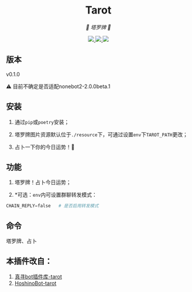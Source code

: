 <div align="center">

# Tarot

<!-- prettier-ignore-start -->
<!-- markdownlint-disable-next-line MD036 -->
_🔮 塔罗牌 🔮_
<!-- prettier-ignore-end -->

</div>

<p align="center">
  
  <a href="https://github.com/KafCoppelia/nonebot_plugin_tarot/blob/main/LICENSE">
    <img src="https://img.shields.io/badge/license-MIT-informational">
  </a>
  
  <a href="https://github.com/nonebot/nonebot2">
    <img src="https://img.shields.io/badge/nonebot2-2.0.0alpha.16-green">
  </a>
  
  <a href="">
    <img src="https://img.shields.io/badge/release-v0.1.0-orange">
  </a>
  
</p>

</p>

## 版本

v0.1.0

:warning: 目前不确定是否适配nonebot2-2.0.0beta.1

## 安装

1. 通过`pip`或`poetry`安装；

2. 塔罗牌图片资源默认位于`./resource`下，可通过设置`env`下`TAROT_PATH`更改；

3. 占卜一下你的今日运势！🥳

## 功能

1. 塔罗牌！占卜今日运势；

2. *可选：`env`内可设置群聊转发模式：

```python
CHAIN_REPLY=false   # 是否启用转发模式
```

## 命令

塔罗牌、占卜

## 本插件改自：

1. [真寻bot插件库-tarot](https://github.com/AkashiCoin/nonebot_plugins_zhenxun_bot)
2. [HoshinoBot-tarot](https://github.com/haha114514/tarot_hoshino)